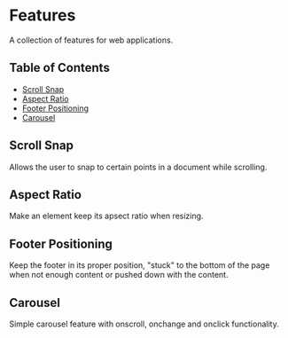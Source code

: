 # Features

A collection of features for web applications.

## Table of Contents

- [Scroll Snap](#scroll-snap)
- [Aspect Ratio](#aspect-ratio)
- [Footer Positioning](#footer-positioning)
- [Carousel](#carousel)

## Scroll Snap

Allows the user to snap to certain points in a document while scrolling.

## Aspect Ratio

Make an element keep its apsect ratio when resizing.

## Footer Positioning

Keep the footer in its proper position, "stuck" to the bottom of the page when not enough content or pushed down with the content.

## Carousel

Simple carousel feature with onscroll, onchange and onclick functionality.
